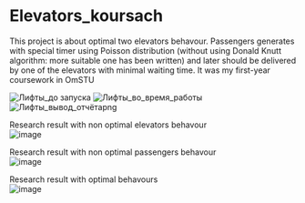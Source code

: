 # Elevators_koursach

This project is about optimal two elevators behavour. Passengers generates with special timer using Poisson distribution (without using Donald Knutt algorithm: more suitable one has been written) and later should be delivered by one of the elevators with minimal waiting time. 
It was my first-year coursework in OmSTU 

![Лифты_до запуска](https://github.com/Roman194/Elevators_koursach/assets/66479764/45c3d392-1f9a-4341-857d-99d9583abee0)
![Лифты_во_время_работы](https://github.com/Roman194/Elevators_koursach/assets/66479764/74655395-af11-419a-ae27-574dda543f2f)
![Лифты_вывод_отчётаpng](https://github.com/Roman194/Elevators_koursach/assets/66479764/2c9771a5-0ea5-4cde-8630-3c3e947e66b3)

Research result with non optimal elevators behavour<br />
![image](https://github.com/Roman194/Elevators_koursach/assets/66479764/85c651dc-149f-48a4-8eea-1fb0bc1fcb72)

Research result with non optimal passengers behavour<br />
![image](https://github.com/Roman194/Elevators_koursach/assets/66479764/a04c5a4a-d1e7-4fab-92eb-c756a2a79644)

Research result with optimal behavours<br />
![image](https://github.com/Roman194/Elevators_koursach/assets/66479764/63acb7fa-4681-4e05-820c-940489fe7aa0)
